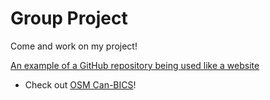 # Group Project

Come and work on my project!

[An example of a GitHub repository being used like a website](https://github.com/BikeOttawa/OSM-Bike-Ottawa-Tagging-Guide)

* Check out [OSM Can-BICS](https://github.com/streckereck/osm_can_bics)!
